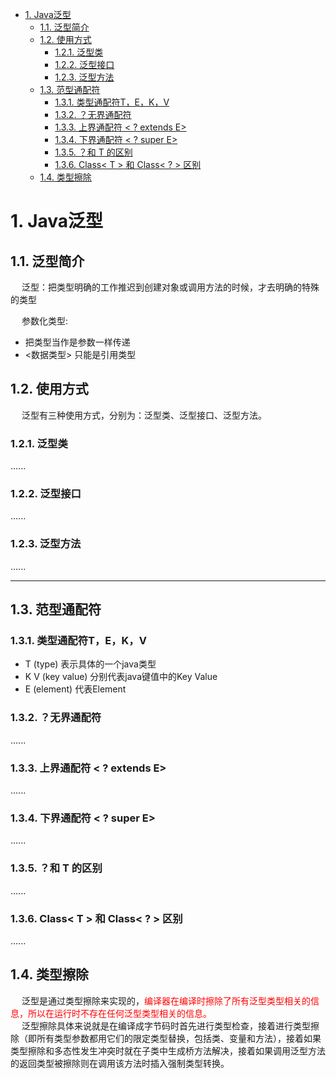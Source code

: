 

<!-- TOC -->

- [1. Java泛型](#1-java泛型)
    - [1.1. 泛型简介](#11-泛型简介)
    - [1.2. 使用方式](#12-使用方式)
        - [1.2.1. 泛型类](#121-泛型类)
        - [1.2.2. 泛型接口](#122-泛型接口)
        - [1.2.3. 泛型方法](#123-泛型方法)
    - [1.3. 范型通配符](#13-范型通配符)
        - [1.3.1. 类型通配符T，E，K，V](#131-类型通配符tekv)
        - [1.3.2. ？无界通配符](#132-无界通配符)
        - [1.3.3. 上界通配符 < ? extends E>](#133-上界通配符---extends-e)
        - [1.3.4. 下界通配符 < ? super E>](#134-下界通配符---super-e)
        - [1.3.5. ？和 T 的区别](#135-和-t-的区别)
        - [1.3.6. Class< T > 和 Class< ? > 区别](#136-class-t--和-class---区别)
    - [1.4. 类型擦除](#14-类型擦除)

<!-- /TOC -->

<!-- 
https://mp.weixin.qq.com/s/skxnaaPz2eN1YASUlfwMDA
https://mp.weixin.qq.com/s/ilqFpf5kE0XzJnOv9SsX7Q
https://www.cnblogs.com/lihaoyang/p/7104293.html
Java-TypeToken原理及泛型擦除
https://mp.weixin.qq.com/s/oPnJGmw-fNwtgG6ioAJ-ZQ
精通 Java，却不了解泛型？  精通 Java，却不了解泛型？ 
https://mp.weixin.qq.com/s/4QqRkHJ4NeZW9EgR4oOwhA
https://mp.weixin.qq.com/s/kXaXODEZcxSNkALE7Im8Aw
Java泛型的特点与优缺点，泛型擦除是怎么回事？ 
https://mp.weixin.qq.com/s/xW9PC88-OCbGSYI_897dow
Java 中的通配符 T，E，K，V，？，你确定都了解吗？ 
https://mp.weixin.qq.com/s/0AZY4XFO6AOyuihshKYtzQ

面试官又来问：List<String>能否转化为List<Object>? 
https://mp.weixin.qq.com/s/UWeS1F1jCfyBvRlJPazbZA
Java的“泛型”特性，你以为自己会了？
https://mp.weixin.qq.com/s/skxnaaPz2eN1YASUlfwMDA

-->

# 1. Java泛型
## 1.1. 泛型简介
&emsp; 泛型：把类型明确的工作推迟到创建对象或调用方法的时候，才去明确的特殊的类型  

&emsp; 参数化类型:  

* 把类型当作是参数一样传递  
* <数据类型> 只能是引用类型  

## 1.2. 使用方式  
&emsp; 泛型有三种使用方式，分别为：泛型类、泛型接口、泛型方法。  

### 1.2.1. 泛型类  
......

### 1.2.2. 泛型接口  
......

### 1.2.3. 泛型方法  
......

----
## 1.3. 范型通配符  
### 1.3.1. 类型通配符T，E，K，V  

* T (type) 表示具体的一个java类型  
* K V (key value) 分别代表java键值中的Key Value  
* E (element) 代表Element  

### 1.3.2. ？无界通配符  
......

### 1.3.3. 上界通配符 < ? extends E>  
......

### 1.3.4. 下界通配符 < ? super E>  
......

### 1.3.5. ？和 T 的区别  
<!-- 
https://mp.weixin.qq.com/s/YDGfYDWop9lvCWKym66_qA
-->
......

### 1.3.6. Class< T > 和 Class< ? > 区别  
......


## 1.4. 类型擦除  
&emsp; 泛型是通过类型擦除来实现的，<font color = "red">编译器在编译时擦除了所有泛型类型相关的信息，所以在运行时不存在任何泛型类型相关的信息。</font>  
&emsp; 泛型擦除具体来说就是在编译成字节码时首先进行类型检查，接着进行类型擦除（即所有类型参数都用它们的限定类型替换，包括类、变量和方法），接着如果类型擦除和多态性发生冲突时就在子类中生成桥方法解决，接着如果调用泛型方法的返回类型被擦除则在调用该方法时插入强制类型转换。  


